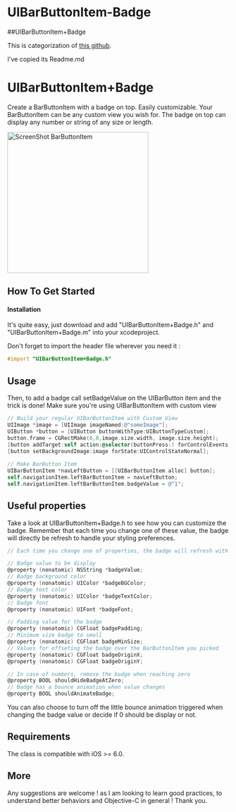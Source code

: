 UIBarButtonItem-Badge
=====================

##UIBarButtonItem+Badge

This is categorization of [this github](https://github.com/TanguyAladenise/BBBadgeBarButtonItem).

I've copied its Readme.md

UIBarButtonItem+Badge
==============

<p>Create a BarButtonItem with a badge on top. Easily customizable.
Your BarButtonItem can be any custom view you wish for. The badge on top can display any number or string of any size or length.</p>

<img alt="ScreenShot BarButtonItem" src="https://github.com/TanguyAladenise/BBBadgeBarButtonItem/blob/master/screenshot.png?raw=true" width="320px"/>


How To Get Started
------------------

#### Installation 

It's quite easy, just download and add "UIBarButtonItem+Badge.h" and "UIBarButtonItem+Badge.m" into your xcodeproject.

Don't forget to import the header file wherever you need it :

``` objective-c
#import "UIBarButtonItem+Badge.h"
```

Usage
------------------

Then, to add a badge call setBadgeValue on the UIBarButton item and the trick is done! Make sure you're using 
UIBarButtonItem with custom view

``` objective-c
// Build your regular UIBarButtonItem with Custom View
UIImage *image = [UIImage imageNamed:@"someImage"];
UIButton *button = [UIButton buttonWithType:UIButtonTypeCustom];
button.frame = CGRectMake(0,0,image.size.width, image.size.height);
[button addTarget:self action:@selector(buttonPress:) forControlEvents:UIControlEventTouchDown];
[button setBackgroundImage:image forState:UIControlStateNormal];
    
// Make BarButton Item
UIBarButtonItem *navLeftButton = [[UIBarButtonItem alloc] button];
self.navigationItem.leftBarButtonItem = navLeftButton;
self.navigationItem.leftBarButtonItem.badgeValue = @"1";
```

Useful properties
---------------

Take a look at UIBarButtonItem+Badge.h to see how you can customize the badge.
Remember that each time you change one of these value, the badge will directly be refresh to handle your styling preferences.

``` objective-c
// Each time you change one of properties, the badge will refresh with your changes

// Badge value to be display
@property (nonatomic) NSString *badgeValue;
// Badge background color
@property (nonatomic) UIColor *badgeBGColor;
// Badge text color
@property (nonatomic) UIColor *badgeTextColor;
// Badge font
@property (nonatomic) UIFont *badgeFont;

// Padding value for the badge
@property (nonatomic) CGFloat badgePadding;
// Minimum size badge to small
@property (nonatomic) CGFloat badgeMinSize;
// Values for offseting the badge over the BarButtonItem you picked
@property (nonatomic) CGFloat badgeOriginX;
@property (nonatomic) CGFloat badgeOriginY;

// In case of numbers, remove the badge when reaching zero
@property BOOL shouldHideBadgeAtZero;
// Badge has a bounce animation when value changes
@property BOOL shouldAnimateBadge;
```

You can also choose to turn off the little bounce animation triggered when changing the badge value or decide if 0 should be display or not.

Requirements
---------------

The class is compatible with iOS >= 6.0.


More
----

<p>Any suggestions are welcome ! as I am looking to learn good practices, to understand better behaviors and Objective-C in general !
Thank you.</p>




